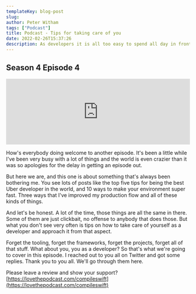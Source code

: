 ```yaml
---
templateKey: blog-post
slug: 
author: Peter Witham
tags: ["Podcast"]
title: Podcast - Tips for taking care of you
date: 2022-02-26T15:37:26
description: As developers it is all too easy to spend all day in front of a machine and forget to take care of ourselves, some tips with help from Twitter friends.
---
```


## Season 4 Episode 4

<iframe width="100%" height="180" frameborder="no" scrolling="no" seamless src="https://share.transistor.fm/e/94d7cb7e/dark"></iframe>

How's everybody doing welcome to another episode. It's been a little while I've been very busy with a lot of things and the world is even crazier than it was so apologies for the delay in getting an episode out.

But here we are, and this one is about something that's always been bothering me. You see lots of posts like the top five tips for being the best Uber developer in the world, and  10 ways to make your environment super fast.  Three ways that I've improved my production flow and all of these kinds of things.

And let's be honest. A lot of the time, those things are all the same in there. Some of them are just clickbait, no offense to anybody that does those. But what you don't see very often is tips on how to take care of yourself as a developer and approach it from that aspect.

Forget the tooling, forget the frameworks, forget the projects, forget all of that stuff. What about you, you as a developer? So that's what we're going to cover in this episode. I reached out to you all on Twitter and got some replies. Thank you to you all. We'll go through them here.

Please leave a review and show your support?
[https://lovethepodcast.com/compileswift](https://lovethepodcast.com/compileswift)